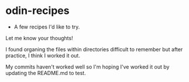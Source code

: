 # odin-recipes

+ A few recipes I'd like to try.

Let me know your thoughts!

I found organing the files within directories difficult to remember but after practice, I think I worked it out.

My commits haven't worked well so I'm hoping I've worked it out by updating the README.md to test.